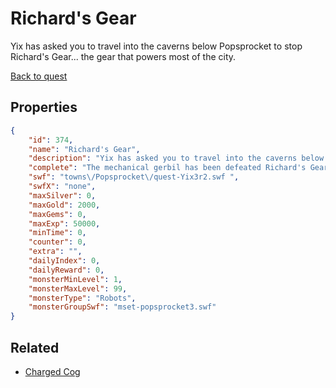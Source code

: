 # Richard's Gear

Yix has asked you to travel into the caverns below Popsprocket to stop Richard's Gear... the gear that powers most of the city.

[Back to quest](../quests.md)

## Properties

```json
{
    "id": 374,
    "name": "Richard's Gear",
    "description": "Yix has asked you to travel into the caverns below Popsprocket to stop Richard's Gear... the gear that powers most of the city.",
    "complete": "The mechanical gerbil has been defeated Richard's Gear has been stopped. This should slow both Sepulchure and Balthar down.... you hope.",
    "swf": "towns\/Popsprocket\/quest-Yix3r2.swf ",
    "swfX": "none",
    "maxSilver": 0,
    "maxGold": 2000,
    "maxGems": 0,
    "maxExp": 50000,
    "minTime": 0,
    "counter": 0,
    "extra": "",
    "dailyIndex": 0,
    "dailyReward": 0,
    "monsterMinLevel": 1,
    "monsterMaxLevel": 99,
    "monsterType": "Robots",
    "monsterGroupSwf": "mset-popsprocket3.swf"
}
```

## Related

- [Charged Cog](../items/2279-charged-cog.md)

